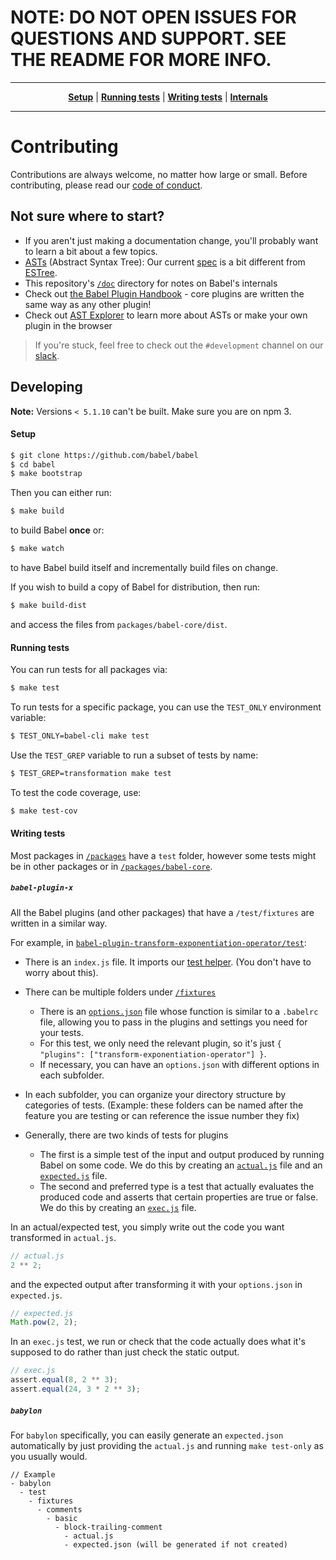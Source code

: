 # NOTE: DO NOT OPEN ISSUES FOR QUESTIONS AND SUPPORT. SEE THE README FOR MORE INFO.

----

<p align="center">
   <strong><a href="#setup">Setup</a></strong>
   |
   <strong><a href="#running-tests">Running tests</a></strong>
   |
   <strong><a href="#writing-tests">Writing tests</a></strong>
   |
   <strong><a href="#internals">Internals</a></strong>
</p>

----

# Contributing

Contributions are always welcome, no matter how large or small. Before
contributing, please read our [code of conduct](https://github.com/babel/babel/blob/master/CODE_OF_CONDUCT.md).

## Not sure where to start?

- If you aren't just making a documentation change, you'll probably want to learn a bit about a few topics.
 - [ASTs](https://en.wikipedia.org/wiki/Abstract_syntax_tree) (Abstract Syntax Tree): Our current [spec](https://github.com/babel/babel/tree/master/doc/ast) is a bit different from [ESTree](https://github.com/estree/estree).
 - This repository's [`/doc`](/doc) directory for notes on Babel's internals
 - Check out [the Babel Plugin Handbook](https://github.com/thejameskyle/babel-handbook/blob/master/translations/en/plugin-handbook.md#babel-plugin-handbook) - core plugins are written the same way as any other plugin!
 - Check out [AST Explorer](http://astexplorer.net/#/scUfOmVOG5) to learn more about ASTs or make your own plugin in the browser

> If you're stuck, feel free to check out the `#development` channel on our [slack](https://slack.babeljs.io).

## Developing

**Note:** Versions `< 5.1.10` can't be built. Make sure you are on npm 3.

#### Setup

```sh
$ git clone https://github.com/babel/babel
$ cd babel
$ make bootstrap
```

Then you can either run:

```sh
$ make build
```

to build Babel **once** or:

```sh
$ make watch
```

to have Babel build itself and incrementally build files on change.

If you wish to build a copy of Babel for distribution, then run:

```sh
$ make build-dist
```

and access the files from `packages/babel-core/dist`.

#### Running tests

You can run tests for all packages via:

```sh
$ make test
```

To run tests for a specific package, you can use the `TEST_ONLY` environment variable:

```sh
$ TEST_ONLY=babel-cli make test
```

Use the `TEST_GREP` variable to run a subset of tests by name:

```sh
$ TEST_GREP=transformation make test
```

To test the code coverage, use:

```sh
$ make test-cov
```

#### Writing tests

Most packages in [`/packages`](/packages) have a `test` folder, however some tests might be in other packages or in [`/packages/babel-core`](/packages/babel-core/test/fixtures).

##### `babel-plugin-x`

All the Babel plugins (and other packages) that have a `/test/fixtures` are written in a similar way.

For example, in [`babel-plugin-transform-exponentiation-operator/test`](/packages/babel-plugin-transform-exponentiation-operator/test):

- There is an `index.js` file. It imports our [test helper](/packages/babel-helper-plugin-test-runner). (You don't have to worry about this).
- There can be multiple folders under [`/fixtures`](/packages/babel-plugin-transform-exponentiation-operator/test/fixtures)
   - There is an [`options.json`](/packages/babel-plugin-transform-exponentiation-operator/test/fixtures/exponentian-operator/options.json) file whose function is similar to a `.babelrc` file, allowing you to pass in the plugins and settings you need for your tests.
   - For this test, we only need the relevant plugin, so it's just `{ "plugins": ["transform-exponentiation-operator"] }`.
   - If necessary, you can have an `options.json` with different options in each subfolder.

- In each subfolder, you can organize your directory structure by categories of tests. (Example: these folders can be named after the feature you are testing or can reference the issue number they fix)
- Generally, there are two kinds of tests for plugins
   - The first is a simple test of the input and output produced by running Babel on some code. We do this by creating an [`actual.js`](packages/babel-plugin-transform-exponentiation-operator/test/fixtures/exponentian-operator/binary/actual.js) file and an [`expected.js`](/packages/babel-plugin-transform-exponentiation-operator/test/fixtures/exponentian-operator/binary/expected.js) file.
   - The second and preferred type is a test that actually evaluates the produced code and asserts that certain properties are true or false. We do this by creating an [`exec.js`](/packages/babel-plugin-transform-exponentiation-operator/test/fixtures/exponentian-operator/comprehensive/exec.js) file.

In an actual/expected test, you simply write out the code you want transformed in `actual.js`.

```js
// actual.js
2 ** 2;
```

and the expected output after transforming it with your `options.json` in `expected.js`.

```js
// expected.js
Math.pow(2, 2);
```
In an `exec.js` test, we run or check that the code actually does what it's supposed to do rather than just check the static output.

```js
// exec.js
assert.equal(8, 2 ** 3);
assert.equal(24, 3 * 2 ** 3);
```

##### `babylon`

For `babylon` specifically, you can easily generate an `expected.json` automatically by just providing the `actual.js` and running `make test-only` as you usually would.

```
// Example
- babylon
  - test
    - fixtures
      - comments
        - basic
          - block-trailing-comment
            - actual.js
            - expected.json (will be generated if not created)
```
